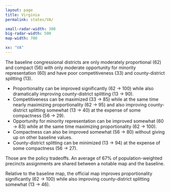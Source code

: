 ```yaml
---
layout: page
title: Virginia
permalink: states/VA/

small-radar-width: 300
big-radar-width: 500
map-width: 700

xx: "VA"
---
```


The baseline congressional districts are only moderately proportional (62) and compact (56) 
with only moderate opportunity for minority representation (60) and
have poor competitiveness (33) and county-district splitting (13).

- Proportionality can be improved significantly (62 &#x2192; 100) while also dramatically improving county-district splitting (13 &#x2192; 90).
- Competitiveness can be maximized (33 &#x2192; 85) while at the same time nearly maximizing proportionality (62 &#x2192; 95) and also improving county-district splitting somewhat (13 &#x2192; 40) at the expense of some compactness (56 &#x2192; 29).
- Opportunity for minority representation can be improved somewhat (60 &#x2192; 83) while at the same time maximizing proportionality (62 &#x2192; 100).
- Compactness can also be improved somewhat (56 &#x2192; 80) without giving up on other baseline values.
- County-district splitting can be minimized (13 &#x2192; 94) at the expense of some compactness (56 &#x2192; 27).

Those are the policy tradeoffs. 
An average of 67% of population-weighted precincts assignments are shared between a notable map and the baseline.

Relative to the baseline map, 
the official map improves proportionality significantly (62 &#x2192; 100) while also improving county-district splitting somewhat (13 &#x2192; 46).